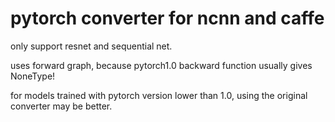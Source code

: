 # pytorch converter for ncnn and caffe

only support resnet and sequential net.

uses forward graph, because pytorch1.0 backward function usually gives NoneType! 

for models trained with pytorch version lower than 1.0, using the original converter may be better.


